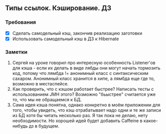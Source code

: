 ## Типы ссылок. Кэширование. ДЗ 

### Требования
- [x] Сделать самодельный кэш, закончив реализацию заготовки 
- [x] Использовать самодельный кэш в ДЗ к Hibernate

### Заметки
1. Сергей на уроке говорил про интересную особенность Listener'ов для кэша - если их делать в виде лябды они могут начать тормозить код, потому что лямбда != анонимный класс с синтаксическим сахаром. Анонимный класс хранится в хипе, а лямбда еще где то, возможно в местаспейсе.
2. Как проверить, что с кэшом работает быстрее? Написать тесты с использованием JMH этого? Возможно "бьыстрее" считается уже то, что мы не обращаемся к БД.
3. Сама идея кэша понятна, однако конкретно в моём приложении для того, чтобы увидеть, что кэш отрабатывает надо одни и те же записи из БД хотя бы читать несколько раз. Я так пока не делаю, нету необходимости. Но хорошей идей будет добавить Caffeine в какое-нибудь дз в будущем.